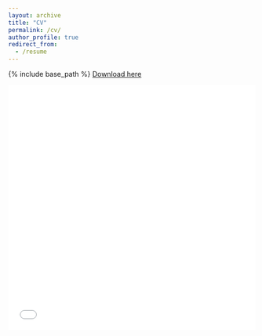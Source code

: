 ```yaml
---
layout: archive
title: "CV"
permalink: /cv/
author_profile: true
redirect_from:
  - /resume
---
```

{% include base_path %}
[Download here](/files/Matthias_Dogbatsey-CV_2025.pdf)

<iframe src="/files/Matthias_Dogbatsey-CV_2025.pdf" width="100%" height="500" frameborder="no" border="0" marginwidth="0" marginheight="0"></iframe>
